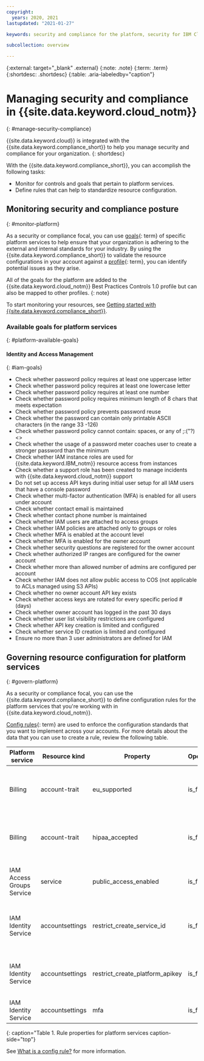 ```yaml
---
copyright:
  years: 2020, 2021
lastupdated: "2021-01-27"

keywords: security and compliance for the platform, security for IBM Cloud, compliance for IBM Cloud, goals, config rules, rules, posture

subcollection: overview

---
```


{:external: target="_blank" .external}
{:note: .note}
{:term: .term}
{:shortdesc: .shortdesc}
{:table: .aria-labeledby="caption"}


# Managing security and compliance in {{site.data.keyword.cloud_notm}}
{: #manage-security-compliance}

{{site.data.keyword.cloud}} is integrated with the {{site.data.keyword.compliance_short}} to help you manage security and compliance for your organization.
{: shortdesc}

With the {{site.data.keyword.compliance_short}}, you can accomplish the following tasks:

* Monitor for controls and goals that pertain to platform services.
* Define rules that can help to standardize resource configuration.

## Monitoring security and compliance posture
{: #monitor-platform}

As a security or compliance focal, you can use [goals](#x2117978){: term} of specific platform services to help ensure that your organization is adhering to the external and internal standards for your industry. By using the {{site.data.keyword.compliance_short}} to validate the resource configurations in your account against a [profile](#x2034950){: term}, you can identify potential issues as they arise.

All of the goals for the platform are added to the {{site.data.keyword.cloud_notm}} Best Practices Controls 1.0 profile but can also be mapped to other profiles.
{: note}

To start monitoring your resources, see [Getting started with {{site.data.keyword.compliance_short}}](/docs/security-compliance?topic-security-compliance-getting-started).

### Available goals for platform services
{: #platform-available-goals}

#### Identity and Access Management
{: #iam-goals}

* Check whether password policy requires at least one uppercase letter
* Check whether password policy requires at least one lowercase letter
* Check whether password policy requires at least one number
* Check whether password policy requires minimum length of 8 chars that meets expectation
* Check whether password policy prevents password reuse
* Check whether the password can contain only printable ASCII characters (in the range 33 -126)
* Check whether password policy cannot contain: spaces, or any of \;:("?)<>
* Check whether the usage of a password meter coaches user to create a stronger password than the minimum
* Check whether IAM instance roles are used for {{site.data.keyword.IBM_notm}} resource access from instances
* Check whether a support role has been created to manage incidents with {{site.data.keyword.cloud_notm}} support
* Do not set up access API keys during initial user setup for all IAM users that have a console password
* Check whether multi-factor authentication (MFA) is enabled for all users under account
* Check whether contact email is maintained
* Check whether contact phone number is maintained
* Check whether IAM users are attached to access groups
* Check whether IAM policies are attached only to groups or roles
* Check whether MFA is enabled at the account level
* Check whether MFA is enabled for the owner account
* Check whether security questions are registered for the owner account
* Check whether authorized IP ranges are configured for the owner account
* Check whether more than allowed number of admins are configured per account
* Check whether IAM does not allow public access to COS (not applicable to ACLs managed using S3 APIs)
* Check whether no owner account API key exists
* Check whether access keys are rotated for every specific period # (days)
* Check whether owner account has logged in the past 30 days
* Check whether user list visibility restrictions are configured
* Check whether API key creation is limited and configured
* Check whether service ID creation is limited and configured
* Ensure no more than 3 user administrators are defined for IAM

## Governing resource configuration for platform services
{: #govern-platform}

As a security or compliance focal, you can use the {{site.data.keyword.compliance_short}} to define configuration rules for the platform services that you're working with in {{site.data.keyword.cloud_notm}}. 

[Config rules](#x3084914){: term} are used to enforce the configuration standards that you want to implement across your accounts. For more details about the data that you can use to create a rule, review the following table.

| Platform service | Resource kind | Property | Operator | Value | Description |
|---------------|---------------|----------|---------------|-------|-------------|
| Billing | account-trait | eu_supported | is_false | - | Indicates whether the account has the eu_supported flag enabled. |
| Billing | account-trait | hipaa_accepted | is_false | - | Indicates whether the account has the hipaa_accepted flag enabled. |
| IAM Access Groups Service | service | public_access_enabled | is_false | - | Indicates whether the public access feature is enabled. |
| IAM Identity Service | accountsettings | restrict_create_service_id | is_false | - | Indicates whether the restriction on service ID creation is enabled. |
| IAM Identity Service | accountsettings | restrict_create_platform_apikey | is_false | - | Indicates whether the restriction on platform API key creation is enabled. |
| IAM Identity Service | accountsettings | mfa | is_false | - | Indicates the level of MFA that is required. |
{: caption="Table 1. Rule properties for platform services caption-side="top"}

See [What is a config rule?](/docs/security-compliance?topic=security-compliance-what-is-rule) for more information. 
